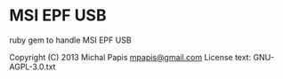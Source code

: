 # MSI EPF USB

ruby gem to handle MSI EPF USB

Copyright (C) 2013  Michal Papis <mpapis@gmail.com>
License text: GNU-AGPL-3.0.txt

